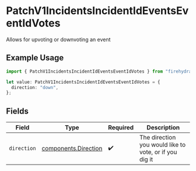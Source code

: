 # PatchV1IncidentsIncidentIdEventsEventIdVotes

Allows for upvoting or downvoting an event

## Example Usage

```typescript
import { PatchV1IncidentsIncidentIdEventsEventIdVotes } from "firehydrant-typescript-sdk/models/components";

let value: PatchV1IncidentsIncidentIdEventsEventIdVotes = {
  direction: "down",
};
```

## Fields

| Field                                                        | Type                                                         | Required                                                     | Description                                                  |
| ------------------------------------------------------------ | ------------------------------------------------------------ | ------------------------------------------------------------ | ------------------------------------------------------------ |
| `direction`                                                  | [components.Direction](../../models/components/direction.md) | :heavy_check_mark:                                           | The direction you would like to vote, or if you dig it       |